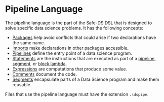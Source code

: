 # Pipeline Language

The pipeline language is the part of the Safe-DS DSL that is designed to solve specific data science problems. It has the following concepts:

- [Packages][packages] help avoid conflicts that could arise if two declarations have the same name.
- [Imports][imports] make declarations in other packages accessible.
- [Pipelines][pipelines] define the entry point of a data science program.
- [Statements][statements] are the instructions that are executed as part of a [pipeline][pipelines], [segment][segments], or [block lambda][block-lambdas].
- [Expressions][expressions] are computations that produce some value.
- [Comments][comments] document the code.
- [Segments][segments] encapsulate parts of a Data Science program and make them reusable.

Files that use the pipeline language must have the extension `.sdspipe`.

[packages]: ../common/packages.md
[imports]: ../common/imports.md
[pipelines]: pipelines.md
[segments]: segments.md
[statements]: statements.md
[expressions]: expressions.md
[block-lambdas]: expressions.md#block-lambdas
[comments]: ../common/comments.md
